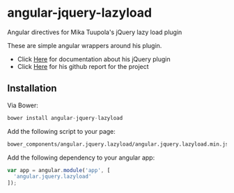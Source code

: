 # angular-jquery-lazyload

Angular directives for Mika Tuupola's jQuery lazy load plugin

These are simple angular wrappers around his plugin.

* Click [Here](http://www.appelsiini.net/projects/lazyload) for documentation about his jQuery plugin
* Click [Here](https://github.com/tuupola/jquery_lazyload) for his github report for the project


## Installation

Via Bower:
```javascript
bower install angular-jquery-lazyload
```

Add the following script to your page:
```html
bower_components/angular.jquery.lazyload/angular.jquery.lazyload.min.js
```

Add the following dependency to your angular app:
```javascript
var app = angular.module('app', [
  'angular.jquery.lazyload'
]);
```


